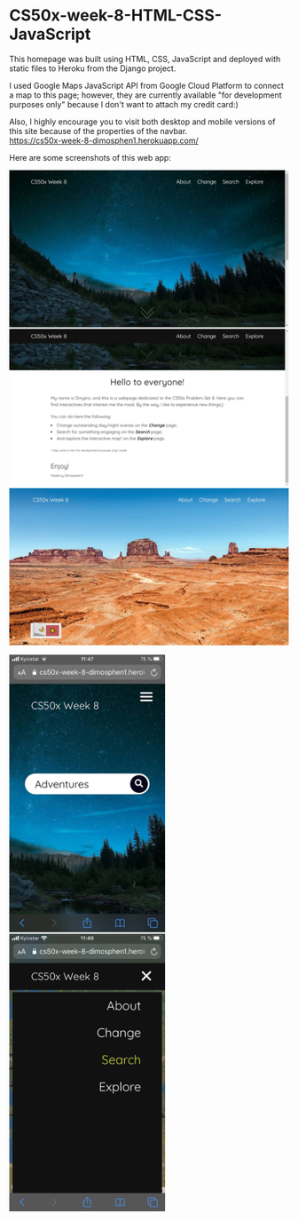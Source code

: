 # CS50x-week-8-HTML-CSS-JavaScript
This homepage was built using HTML, CSS, JavaScript and deployed with static files to Heroku from the Django project.  

I used Google Maps JavaScript API from Google Cloud Platform to connect a map to this page; however, they are currently available "for development purposes only" because I don't want to attach my credit card:)  

Also, I highly encourage you to visit both desktop and mobile versions of this site because of the properties of the navbar.  
https://cs50x-week-8-dimosphen1.herokuapp.com/  

Here are some screenshots of this web app:
  
<img src="/README_images/1.JPG?raw=true" width="700">
  
<img src="/README_images/2.JPG?raw=true" width="700">
  
<img src="/README_images/3.JPG?raw=true" width="700">
  
<img src="/README_images/4.jpg?raw=true" height="500">     <img src="/README_images/5.jpg?raw=true" height="500">
